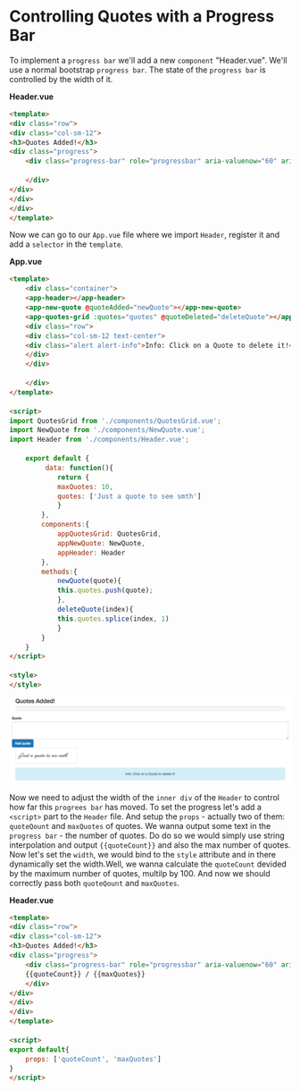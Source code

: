 # Controlling Quotes with a Progress Bar

To implement a `progress bar` we'll add a new `component` "Header.vue". We'll use a normal bootstrap `progress bar`. The state of the `progress bar` is controlled by the width of it. 

**Header.vue**

```html
<template>
<div class="row">
<div class="col-sm-12">
<h3>Quotes Added!</h3>
<div class="progress">
	<div class="progress-bar" role="progressbar" aria-valuenow="60" aria-valuemin="0" aria-valuemax="100">
	
	</div>
</div>
</div> 
</div>
</template>	
```

Now we can go to our `App.vue` file where we import `Header`, register it and add a `selector` in the `template`. 

**App.vue**

```html
<template>
    <div class="container">
    <app-header></app-header>
    <app-new-quote @quoteAdded="newQuote"></app-new-quote>  
    <app-quotes-grid :quotes="quotes" @quoteDeleted="deleteQuote"></app-quotes-grid>
    <div class="row">
    <div class="col-sm-12 text-center">
    <div class="alert alert-info">Info: Click on a Quote to delete it!</div>
    </div>
    </div>

    </div>
</template>

<script>
import QuotesGrid from './components/QuotesGrid.vue';
import NewQuote from './components/NewQuote.vue';
import Header from './components/Header.vue';

    export default {
         data: function(){
            return {
            maxQuotes: 10,     
            quotes: ['Just a quote to see smth']   
            }
        },
        components:{
            appQuotesGrid: QuotesGrid,
            appNewQuote: NewQuote,
            appHeader: Header
        },
        methods:{
            newQuote(quote){
            this.quotes.push(quote);
            },
            deleteQuote(index){
            this.quotes.splice(index, 1)
            }
        }
    }
</script>

<style>
</style>
```

![progress-bar](../progress-bar.png)

Now we need to adjust the width of the `inner div` of the `Header` to control how far this `progrees bar` has moved. To set the progress let's add a `<script>` part to the `Header` file. And setup the `props` - actually two of them: `quoteQount` and `maxQuotes` of quotes. We wanna output some text in the `progress bar` - the number of quotes. Do do so we would simply use string interpolation and output `{{quoteCount}}` and also the max number of quotes. Now let's set the `width`, we would bind to the `style` attribute and in there dynamically set the width.Well, we wanna calculate the `quoteCount` devided by the maximum number of quotes, multilp by 100. And now we should correctly pass both `quoteQount` and `maxQuotes`. 

**Header.vue**

```html
<template>
<div class="row">
<div class="col-sm-12">
<h3>Quotes Added!</h3>
<div class="progress">
	<div class="progress-bar" role="progressbar" aria-valuenow="60" aria-valuemin="0" aria-valuemax="100" :style="{width: (quoteCount / maxQuotes) * 100 + '%'}">
	{{quoteCount}} / {{maxQuotes}}
	</div>
</div>
</div> 
</div>
</template>	

<script>
export default{
    props: ['quoteCount', 'maxQuotes']
}
</script>

```

